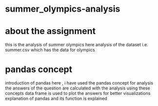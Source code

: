 # summer_olympics-analysis
# about the assignment
this is the analysis of summer olympics
here analysis of the dataset i.e. summer.csv which has the data for olympics
# pandas concept
introduction of pandas
here , i have used the pandas concept for analysis 
the answers of the question are calculated with the analysis using these concepts
data frame is used to plot the answers for better visualizations
explanation of pandas and its function is explained 
